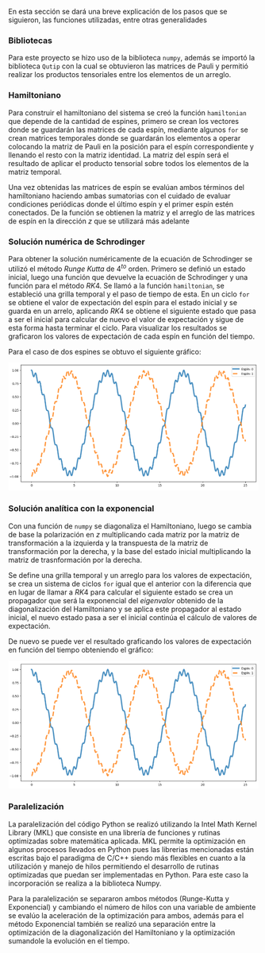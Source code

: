 En esta sección se dará una breve explicación de los pasos que se siguieron, las funciones utilizadas, entre otras generalidades

### Bibliotecas
Para este proyecto se hizo uso de la biblioteca `numpy`, además se importó la biblioteca `Qutip` con la cual se obtuvieron las matrices de Pauli y permitió realizar los productos tensoriales entre los elementos de un arreglo.

### Hamiltoniano
Para construir el hamiltoniano del sistema se creó la función `hamiltonian` que depende de la cantidad de espines, primero se crean los vectores donde se guardarán las matrices de cada espín, mediante algunos `for` se crean matrices temporales donde se guardarán los elementos a operar colocando la matriz de Pauli en la posición para el espín correspondiente y llenando el resto con la matriz identidad. La matriz del espín será el resultado de aplicar el producto tensorial sobre todos los elementos de la matriz temporal.

Una vez obtenidas las matrices de espín se evalúan ambos términos del hamiltoniano haciendo ambas sumatorias con el cuidado de evaluar condiciones periódicas donde el último espín y el primer espín estén conectados. De la función se obtienen la matriz y el arreglo de las matrices de espín en la dirección $z$ que se utilizará más adelante

### Solución numérica de Schrodinger
Para obtener la solución numéricamente de la ecuación de Schrodinger se utilizó el método $\textit{Runge Kutta}$ de $4^{to}$ orden. Primero se definió un estado inicial, luego una función que devuelve la ecuación de Schrodinger y una función para el método $RK4$. Se llamó a la función `hamiltonian`, se estableció una grilla temporal y el paso de tiempo de esta. En un ciclo `for` se obtiene el valor de expectación del espín para el estado inicial y se guarda en un arrelo, aplicando $RK4$ se obtiene el siguiente estado que pasa a ser el inicial para calcular de nuevo el valor de expectación y sigue de esta forma hasta terminar el ciclo. Para visualizar los resultados se graficaron los valores de expectación de cada espín en función del tiempo.

Para el caso de dos espines se obtuvo el siguiente gráfico:

![](imag/RK4.png)

### Solución analítica con la exponencial
Con una función de `numpy` se diagonaliza el Hamiltoniano, luego se cambia de base la polarización en $z$ multiplicando cada matriz por la matriz de transformación a la izquierda y la transpuesta de la matriz de transformación por la derecha, y la base del estado inicial multiplicando la matriz de trasnformación por la derecha.

Se define una grilla temporal y un arreglo para los valores de expectación, se crea un sistema de ciclos `for` igual que el anterior con la diferencia que en lugar de llamar a $RK4$ para calcular el siguiente estado se crea un propagador que será la exponencial del $eigen valor$ obtenido de la diagonalización del Hamiltoniano y se aplica este propagador al estado inicial, el nuevo estado pasa a ser el inicial continúa el cálculo de valores de expectación.

De nuevo se puede ver el resultado graficando los valores de expectación en función del tiempo obteniendo el gráfico: 

![](imag/Exponential.png)

### Paralelización

La paralelización del código Python se realizó utilizando la Intel Math Kernel Library (MKL) que consiste en una librería de funciones y rutinas optimizadas sobre matemática aplicada. MKL permite la optimización en algunos procesos llevados en Python pues las librerias mencionadas están escritas bajo el paradigma de C/C++ siendo más flexibles en cuanto a la utilización y manejo de hilos permitiendo el desarrollo de rutinas optimizadas que puedan ser implementadas en Python. Para este caso la incorporación se realiza a la biblioteca Numpy.

Para la paralelización se separaron ambos métodos (Runge-Kutta y Exponencial) y cambiando el número de hilos con una variable de ambiente se evalúo la aceleración de la optimización para ambos, además para el método Exponencial también se realizó una separación entre la optimización de la diagonalización del Hamiltoniano y la optimización sumandole la evolución en el tiempo.
 
